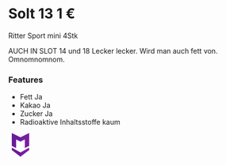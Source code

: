 # Solt 13 1 &euro;

Ritter Sport mini 4Stk

AUCH IN SLOT 14 und 18
Lecker lecker. Wird man auch fett von. Omnomnomnom.

### Features
+ Fett	Ja
+ Kakao	Ja
+ Zucker	Ja
+ Radioaktive Inhaltsstoffe	kaum

![alt text](https://github.com/adam-p/markdown-here/raw/master/src/common/images/icon48.png "Logo Title Text 1")
